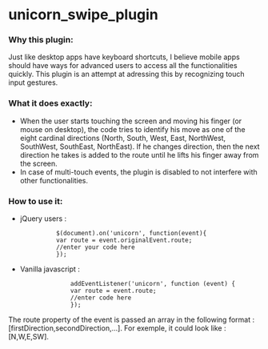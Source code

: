 unicorn_swipe_plugin
====================

<h3> Why this plugin: </h3>

Just like desktop apps have keyboard shortcuts, I believe mobile apps should have ways for advanced users to access all the functionalities quickly. This plugin is an attempt at adressing this by recognizing touch input gestures.

<h3> What it does exactly: </h3>

* When the user starts touching the screen and moving his finger (or mouse on desktop), the code tries to identify his move as one of the eight cardinal directions (North, South, West, East, NorthWest, SouthWest, SouthEast, NorthEast). If he changes direction, then the next direction he takes is added to the route until he lifts his finger away from the screen. 
* In case of multi-touch events, the plugin is disabled to not interfere with other functionalities. </li></ul>

<h3> How to use it: </h3>

* jQuery users : <br>


				$(document).on('unicorn', function(event){ 
				var route = event.originalEvent.route;
				//enter your code here
				});



* Vanilla javascript : <br>


				    addEventListener('unicorn', function (event) { 
				    var route = event.route;
				    //enter code here
				    });



The route property of the event is passed an array in the following format : [firstDirection,secondDirection,...]. For exemple, it could look like : [N,W,E,SW].
